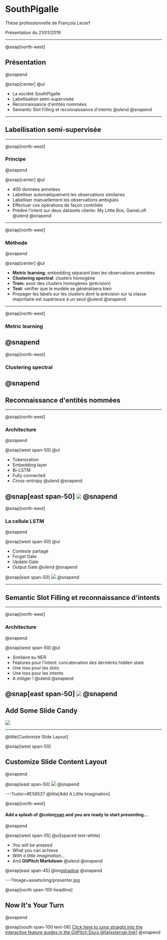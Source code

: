 # SouthPigalle

Thèse professionnelle de François Lecerf

Présentation du 21/01/2019

---
@snap[north-west]
## Présentation
@snapend

@snap[center]
@ul
- La société SouthPigalle
- Labellisation semi-supervisée
- Reconnaissance d'entités nommées
- Semantic Slot Filling et reconnaissance d'intents
@ulend
@snapend

---
## Labellisation semi-supervisée
---
@snap[north-west]
### Principe
@snapend

@snap[center]
@ul
- 400 données annotées
- Labelliser automatiquement les observations similaires
- Labelliser manuellement les observations ambigües
- Effectuer ces opérations de façon contrôlée
- Prédire l'intent sur deux datasets clients: My Little Box, GameLoft
@ulend
@snapend
---
@snap[north-west]
### Méthode
@snapend

@snap[center]
@ul
- **Metric learning**: embedding séparant bien les observations annotées
- **Clustering spectral**: clusters homogène
- **Train**: avoir des clusters homogènes (précision)
- **Test**: vérifier que le modèle se généralisera bien
- Propager les labels sur les clusters dont la précision sur la classe majoritaire est supérieure à un seuil
@ulend
@snapend
---
@snap[north-west]
### Metric learning
@snapend
---
@snap[north-west]
### Clustering spectral
@snapend
---
## Reconnaissance d'entités nommées
---
@snap[north-west]
### Architecture
@snapend

@snap[west span-50]
@ul
- Tokenization
- Embedding layer
- Bi-LSTM
- Fully connected
- Cross-entropy
@ulend
@snapend

@snap[east span-50]
![](assets/img/RNN_NER.png)
@snapend
---
@snap[north-west]
### La cellule LSTM
@snapend

@snap[west span-50]
@ul
- Contexte partagé
- Forget Gate
- Update Gate
- Output Gate
@ulend
@snapend

@snap[east span-50]
![](assets/img/LSTM.png)
@snapend

---
## Semantic Slot Filling et reconnaissance d'intents
---
@snap[north-west]
### Architecture
@snapend

@snap[west span-50]
@ul
- Similaire au NER
- Features pour l'intent: concatenation des dernières hidden state
- Une loss pour les slots
- Une loss pour les intents
- A mitiger !
@ulend
@snapend

@snap[east span-50]
![](assets/img/RNN_SSF.png)
@snapend
---
## Add Some Slide Candy

![](assets/img/presentation.png)

---
@title[Customize Slide Layout]

@snap[west span-50]
## Customize Slide Content Layout
@snapend

@snap[east span-50]
![](assets/img/presentation.png)
@snapend

---?color=#E58537
@title[Add A Little Imagination]

@snap[north-west]
#### Add a splash of @color[cyan](**color**) and you are ready to start presenting...
@snapend

@snap[west span-55]
@ul[spaced text-white]
- You will be amazed
- What you can achieve
- *With a little imagination...*
- And **GitPitch Markdown**
@ulend
@snapend

@snap[east span-45]
@img[shadow](assets/img/conference.png)
@snapend

---?image=assets/img/presenter.jpg

@snap[north span-100 headline]
## Now It's Your Turn
@snapend

@snap[south span-100 text-06]
[Click here to jump straight into the interactive feature guides in the GitPitch Docs @fa[external-link]](https://gitpitch.com/docs/getting-started/tutorial/)
@snapend
